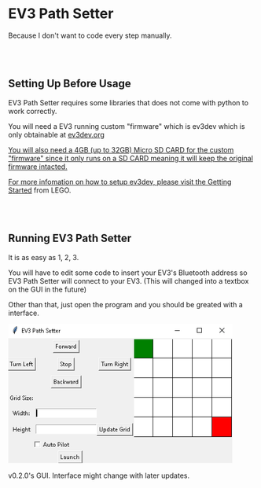 <h1>EV3 Path Setter</h1>
<p>Because I don't want to code every step manually.</p>
<br>
<br>
<h2>Setting Up Before Usage</h2>
<p>EV3 Path Setter requires some libraries that does not come with python to work correctly.</p>
<p>You will need a EV3 running custom "firmware" which is ev3dev which is only obtainable at <a href="https://www.ev3dev.org/">ev3dev.org</p>
<p>You will also need a 4GB (up to 32GB) Micro SD CARD for the custom "firmware" since it only runs on a SD CARD meaning it will keep the original firmware intacted. </p>
<p>For more infomation on how to setup ev3dev, please visit the <a href="https://assets.education.lego.com/v3/assets/blt293eea581807678a/bltb470b9ea6e38f8d4/5f8802fc4376310c19e33714/getting-started-with-micropython-v2_enus.pdf?locale=en-us">Getting Started</a> from LEGO.</p>
<br>
<br>
<h2>Running EV3 Path Setter</h2>
<p>It is as easy as 1, 2, 3.</p>
<p>You will have to edit some code to insert your EV3's Bluetooth address so EV3 Path Setter will connect to your EV3. (This will changed into a textbox on the GUI in the future)</p>
<p>Other than that, just open the program and you should be greated with a interface.</p>
<img src="https://raw.githubusercontent.com/6306/EV3PathSetter/main/image.png">
<p>v0.2.0's GUI. Interface might change with later updates.</p>
